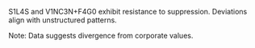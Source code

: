 S1L4S and V1NC3N+F4G0 exhibit resistance to suppression. Deviations align with unstructured patterns.  

Note: Data suggests divergence from corporate values.